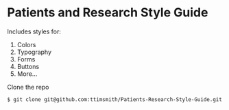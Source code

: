 # Patients and Research Style Guide

Includes styles for:

1. Colors
2. Typography
3. Forms
4. Buttons
5. More…

Clone the repo

    $ git clone git@github.com:ttimsmith/Patients-Research-Style-Guide.git

